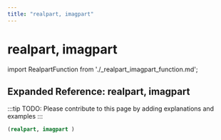 ```yaml
---
title: "realpart, imagpart"
---
```


# realpart, imagpart

import RealpartFunction from './_realpart_imagpart_function.md';

<RealpartFunction />

## Expanded Reference: realpart, imagpart

:::tip
TODO: Please contribute to this page by adding explanations and examples
:::

```lisp
(realpart, imagpart )
```
